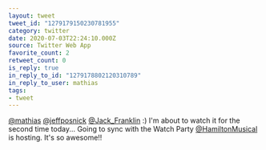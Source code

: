 ```yaml
---
layout: tweet
tweet_id: "1279179150230781955"
category: twitter
date: 2020-07-03T22:24:10.000Z
source: Twitter Web App
favorite_count: 2
retweet_count: 0
is_reply: true
in_reply_to_id: "1279178802120310789"
in_reply_to_user: mathias
tags:
- tweet
---
```


[@mathias](https://twitter.com/@mathias) [@jeffposnick](https://twitter.com/@jeffposnick) [@Jack_Franklin](https://twitter.com/@Jack_Franklin) :) I'm about to watch it for the second time today... Going to sync with the Watch Party [@HamiltonMusical](https://twitter.com/@HamiltonMusical) is hosting. It's so awesome!!
